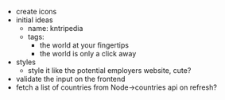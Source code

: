 - create icons
- initial ideas
  - name: kntripedia
  - tags:
    - the world at your fingertips
    - the world is only a click away
- styles
  - style it like the potential employers website, cute?
- validate the input on the frontend
- fetch a list of countries from Node->countries api on refresh?
